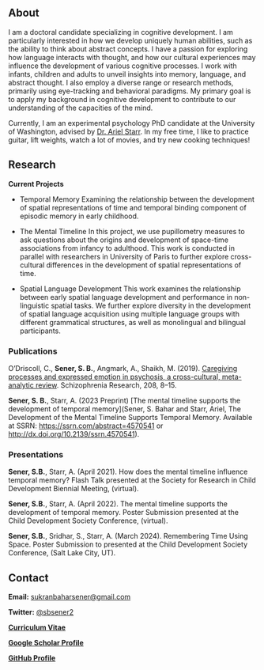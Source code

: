 ## About
I am a doctoral candidate specializing in cognitive development. I am particularly interested in how we develop uniquely human abilities, such as the ability to think about abstract concepts. I have a passion for exploring how language interacts with thought, and how our cultural experiences may influence the development of various cognitive processes. I work with infants, children and adults to unveil insights into memory, language, and abstract thought. I also employ a diverse range or research methods, primarily using eye-tracking and behavioral paradigms. My primary goal is to apply my background in cognitive development to contribute to our understanding of the capacities of the mind. 

Currently, I am an experimental psychology PhD candidate at the University of Washington, advised by [Dr. Ariel Starr](https://psych.uw.edu/people/8529). In my free time, I like to practice guitar, lift weights, watch a lot of movies, and try new cooking techniques!

## Research
**Current Projects**

 * Temporal Memory
Examining the relationship between the development of spatial representations of time and temporal binding component of episodic memory in early childhood. 
 
* The Mental Timeline
In this project, we use pupillometry measures to ask questions about the origins and development of space-time associations from infancy to adulthood. This work is conducted in parallel with researchers in University of Paris to further explore cross-cultural differences in the development of spatial representations of time.

* Spatial Language Development
This work examines the relationship between early spatial language development and performance in non-linguistic spatial tasks. We further explore diversity in the development of spatial language acquisition using multiple language groups with different grammatical structures, as well as monolingual and bilingual participants.
 

### Publications

O’Driscoll, C., **Sener, S. B.**, Angmark, A., Shaikh, M. (2019). [Caregiving processes and expressed emotion in psychosis, a cross-cultural, meta-analytic review](https://doi.org/10.1016/j.schres.2019.03.020). Schizophrenia Research, 208, 8–15.

**Sener, S. B.**, Starr, A. (2023 Preprint) [The mental timeline supports the development of temporal memory](Sener, S. Bahar and Starr, Ariel, The Development of the Mental Timeline Supports Temporal Memory. Available at SSRN: https://ssrn.com/abstract=4570541 or http://dx.doi.org/10.2139/ssrn.4570541).

### Presentations
**Sener, S.B.**, Starr, A. (April 2021).  How does the mental timeline influence temporal memory? Flash Talk presented at the Society for Research in Child Development Biennial Meeting, (virtual).

**Sener, S.B.**, Starr, A. (April 2022). The mental timeline supports the development of temporal memory. Poster Submission presented at the Child Development Society Conference, (virtual).

**Sener, S.B.**, Sridhar, S., Starr, A. (March 2024). Remembering Time Using Space. Poster Submission to presented at the Child Development Society Conference, (Salt Lake City, UT).

## Contact 
**Email:** [sukranbaharsener@gmail.com](mailto:sukranbaharsener@gmail.com)

**Twitter:** [@sbsener2](https://twitter.com/sbsener2)

**[Curriculum Vitae](https://docs.google.com/document/d/1Zi3aBzFyhB6SOTWrmcCKZMQyZFeYc2Ir/edit?usp=sharing&ouid=112038967039105442917&rtpof=true&sd=true)**

**[Google Scholar Profile](https://scholar.google.com/citations?hl=en&user=9_biI5QAAAAJ)**

**[GitHub Profile](https://github.com/baharsener)**

